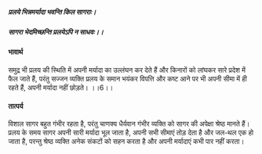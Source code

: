 ##### प्रलये भिन्नमर्यादा भवन्ति किल सागराः।
##### सागरा भेदमिच्छन्ति प्रलयेऽपि न साधवः।। 

#### भावार्थ

समुद्र भी प्रलय की स्थिति में अपनी मर्यादा का उल्लंघन कर देते हैं और किनारों को लांघकर सारे प्रदेश में फैल जाते हैं, परंतु सज्जन व्यक्ति प्रलय के समान भयंकर विपत्ति और कष्ट आने पर भी अपनी सीमा में ही रहते हैं, अपनी मर्यादा नहीं छोड़ते। ।।6।।

#### तात्पर्य

विशाल सागर बहुत गंभीर रहता है, परंतु चाणक्य धैर्यवान गंभीर व्यक्ति को सागर की अपेक्षा श्रेष्ठ मानते हैं। प्रलय के समय सागर अपनी सारी मर्यादा भूल जाता है, अपनी सभी सीमाएं तोड़ देता है और जल-थल एक हो जाता है, परन्तु श्रेष्ठ व्यक्ति अनेक संकटों को सहन करता है और अपनी मर्यादाएं कभी पार नहीं करता।